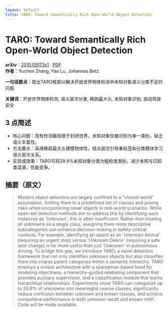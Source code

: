 ```yaml
---
layout: default
title: TARO: Toward Semantically Rich Open-World Object Detection
---
```


# TARO: Toward Semantically Rich Open-World Object Detection
**arXiv**：[2510.09173v1](https://arxiv.org/abs/2510.09173) · [PDF](https://arxiv.org/pdf/2510.09173.pdf)  
**作者**：Yuchen Zhang, Yao Lu, Johannes Betz  

**一句话要点**：提出TARO框架以解决开放世界物体检测中未知对象语义分类不足的问题

**关键词**：开放世界物体检测, 语义层次分类, 稀疏最大头, 未知对象识别, 自动驾驶安全

## 3 点简述
- 核心问题：现有检测器局限于封闭世界，未知对象仅被识别为单一类别，缺乏语义丰富性。
- 方法要点：采用稀疏最大头建模物体性，结合层次引导重标签和分类模块学习语义层次关系。
- 实验或效果：TARO可将29.9%未知对象分类为粗粒度类别，减少未知与已知类混淆，性能竞争。

## 摘要（原文）

> Modern object detectors are largely confined to a "closed-world" assumption,
> limiting them to a predefined set of classes and posing risks when encountering
> novel objects in real-world scenarios. While open-set detection methods aim to
> address this by identifying such instances as 'Unknown', this is often
> insufficient. Rather than treating all unknowns as a single class, assigning
> them more descriptive subcategories can enhance decision-making in
> safety-critical contexts. For example, identifying an object as an 'Unknown
> Animal' (requiring an urgent stop) versus 'Unknown Debris' (requiring a safe
> lane change) is far more useful than just 'Unknown' in autonomous driving. To
> bridge this gap, we introduce TARO, a novel detection framework that not only
> identifies unknown objects but also classifies them into coarse parent
> categories within a semantic hierarchy. TARO employs a unique architecture with
> a sparsemax-based head for modeling objectness, a hierarchy-guided relabeling
> component that provides auxiliary supervision, and a classification module that
> learns hierarchical relationships. Experiments show TARO can categorize up to
> 29.9% of unknowns into meaningful coarse classes, significantly reduce
> confusion between unknown and known classes, and achieve competitive
> performance in both unknown recall and known mAP. Code will be made available.

